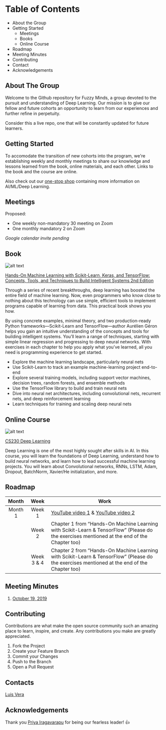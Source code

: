 Table of Contents
======
* About the Group
* Getting Started
  * Meetings
  * Books
  * Online Course
* Roadmap
* Meeting Minutes
* Contributing
* Contact
* Acknowledgements

About The Group
-----
Welcome to the Github repository for Fuzzy Minds, a group devoted to the pursuit and understanding of Deep Learning. Our mission is to give our fellow and future cohorts an opportunity to learn from our experiences and further refine in perpetuity. 

Consider this a live repo, one that will be constantly updated for future learners. 

Getting Started
-----
To accomodate the transition of new cohorts into the program, we're establishing weekly and monthly meetings to share our knowledge and lessons learned from the book, online materials, and each other. Links to the book and the course are online. 

Also check out our [one-stop shop](https://github.com/ludawg44/fuzzy-minds/blob/master/One-stop%20Shop.md) containing more information on AI/ML/Deep Learning. 

Meetings
-----
Proposed: 
* One weekly non-mandatory 30 meeting on Zoom
* One monthly mandatory 2 on Zoom

*Google calendar invite pending*

Book
-----
![alt text](https://www.oreilly.com/library/cover/9781492032632/360h/)

[Hands-On Machine Learning with Scikit-Learn, Keras, and TensorFlow: Concepts, Tools, and Techniques to Build Intelligent Systems 2nd Edition](https://www.amazon.com/Hands-Machine-Learning-Scikit-Learn-TensorFlow/dp/1492032646/ref=pd_sbs_14_1/144-7972152-8579053?_encoding=UTF8&pd_rd_i=1492032646&pd_rd_r=d4be4346-d342-4c7a-b795-ee61c9cee4e0&pd_rd_w=g7pgm&pd_rd_wg=vnLSI&pf_rd_p=52b7592c-2dc9-4ac6-84d4-4bda6360045e&pf_rd_r=K67744CZYPRQRZMAB9N4&psc=1&refRID=K67744CZYPRQRZMAB9N4)

Through a series of recent breakthroughs, deep learning has boosted the entire field of machine learning. Now, even programmers who know close to nothing about this technology can use simple, efficient tools to implement programs capable of learning from data. This practical book shows you how.

By using concrete examples, minimal theory, and two production-ready Python frameworks—Scikit-Learn and TensorFlow—author Aurélien Géron helps you gain an intuitive understanding of the concepts and tools for building intelligent systems. You’ll learn a range of techniques, starting with simple linear regression and progressing to deep neural networks. With exercises in each chapter to help you apply what you’ve learned, all you need is programming experience to get started.

- Explore the machine learning landscape, particularly neural nets
- Use Scikit-Learn to track an example machine-learning project end-to-end
- Explore several training models, including support vector machines, decision trees, random forests, and ensemble methods
- Use the TensorFlow library to build and train neural nets
- Dive into neural net architectures, including convolutional nets, recurrent nets, and deep reinforcement learning
- Learn techniques for training and scaling deep neural nets

Online Course
-----
![alt text](https://cs.stanford.edu/sites/all/themes/stanford_wilbur/logo.png)

[CS230 Deep Learning](https://cs230.stanford.edu/)

Deep Learning is one of the most highly sought after skills in AI. In this course, you will learn the foundations of Deep Learning, understand how to build neural networks, and learn how to lead successful machine learning projects. You will learn about Convolutional networks, RNNs, LSTM, Adam, Dropout, BatchNorm, Xavier/He initialization, and more.

Roadmap
-----

| Month     | Week      | Work           | 
| :---:     | :---:     | -------------    |
| Month 1   | Week 1    | [YouTube video 1](https://www.youtube.com/watch?v=aircAruvnKk) & [YouTube video 2](https://www.youtube.com/watch?v=6M5VXKLf4D4) |
|    | Week 2    | Chapter 1 from “Hands-On Machine Learning with Scikit-Learn & TensorFlow” (Please do the exercises mentioned at the end of the Chapter too) |
|   | Week 3 & 4    | Chapter 2 from “Hands-On Machine Learning with Scikit-Learn & TensorFlow” (Please do the exercises mentioned at the end of the Chapter too) |



Meeting Minutes
-----
1. [October 19, 2019](01_Unit-01_19Oct19.pdf)

Contributing
-----
Contributions are what make the open source community such an amazing place to learn, inspire, and create. Any contributions you make are greatly appreciated. 

1. Fork the Project
2. Create your Feature Branch
3. Commit your Changes
4. Push to the Branch
5. Open a Pull Request

Contacts
-----
[Luis Vera](luis.vera@mail.analytics.hbs.edu)


Acknowledgements
-----
Thank you [Priya Iragavarapu](https://www.linkedin.com/in/priya-iragavarapu-8a2686173/) for being our fearless leader! :+1:
